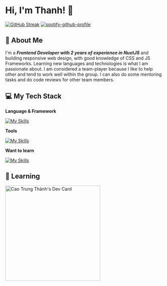 
# Hi, I'm Thanh! 👋

[![GitHub Streak](https://streak-stats.demolab.com?user=ThanhCao98&theme=dark&hide_border=true&border_radius=4)](https://git.io/streak-stats)
[![spotify-github-profile](https://spotify-github-profile.vercel.app/api/view?uid=21dvmpmjtltaq77unkvgjx5ri&cover_image=true&theme=default&show_offline=false&background_color=121212&interchange=false)](https://github.com/kittinan/spotify-github-profile)

## 🌵 About Me
I'm a ***Frontend Developer with 2 years of experience in NuxtJS*** and building responsive web design, with good knowledge of CSS and JS Frameworks. Learning new languages and technologies is what I am passionate about. I am considered a team-player because I like to help other and tend to work well within the group. I can also do some mentoring tasks and do code reviews for other team members.


## 💻 My Tech Stack

**Language & Framework**

[![My Skills](https://skillicons.dev/icons?i=html,css,js,vue,react,nuxtjs,nextjs,tailwind,bootstrap,typescript)](https://skillicons.dev)

**Tools**

[![My Skills](https://skillicons.dev/icons?i=vscode,atom,postman,vercel,netlify,git,github,mysql,codepen,figma)](https://skillicons.dev)

**Want to learn**

[![My Skills](https://skillicons.dev/icons?i=blender,threejs,docker,solidjs,vite)](https://skillicons.dev)

## 📗 Learning
<a href="https://app.daily.dev/caotrungthanh"><img src="https://api.daily.dev/devcards/3b64047c65e8443aa71d150de800dfee.png?r=l17" width="300" alt="Cao Trung Thành's Dev Card"/></a>
